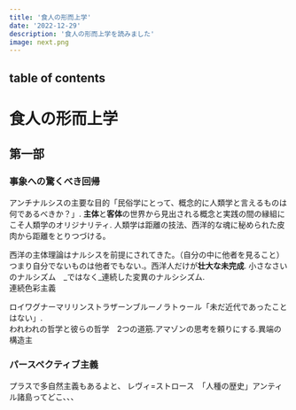 ```yaml
---
title: '食人の形而上学'
date: '2022-12-29'
description: '食人の形而上学を読みました'
image: next.png
---
```


## table of contents
# 食人の形而上学
## 第一部
### 事象への驚くべき回帰
アンチナルシスの主要な目的「民俗学にとって、概念的に人類学と言えるものは何であるべきか？」. **主体**と**客体**の世界から見出される概念と実践の間の縁組にこそ人類学のオリジナリティ. 人類学は距離の技法、西洋的な魂に秘められた皮肉から距離をとりつづける。

西洋の主体理論はナルシスを前提にされてきた。（自分の中に他者を見ること）つまり自分でないものは他者でもない.。西洋人だけが**壮大な未完成**. 小さなさいのナルシズム　_ではなく_連続した変異のナルシシズム.     
  連続色彩主義

ロイワグナーマリリンストラザーン[](https://ja.wikipedia.org/wiki/%E3%83%9E%E3%83%AA%E3%83%AA%E3%83%B3%E3%83%BB%E3%82%B9%E3%83%88%E3%83%A9%E3%82%B6%E3%83%BC%E3%83%B3)ブルーノラトゥール「未だ近代であったことはない」.          
われわれの哲学と彼らの哲学　2つの道筋.アマゾンの思考を頼りにする.異端の構造主
### パースペクティブ主義
プラスで多自然主義もあるよと、
レヴィ=ストロース　「人種の歴史」アンティル諸島ってどこ、、、

